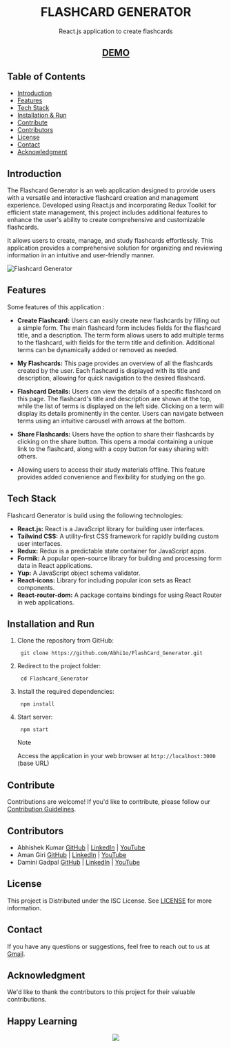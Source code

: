 <h1 align="center"> 
FLASHCARD GENERATOR
</h1>
<p align="center">React.js application to create flashcards</p>


<h2 align='center'>
<a href='https://flash-card-generator-tbo8.vercel.app/' target="_blank">DEMO</a>
</h2>

## Table of Contents

- [Introduction ](#introduction)
- [Features ](#features)
- [Tech Stack ](#tech-stack)
- [Installation & Run](#installation-and-run)
- [Contribute ](#contribute)
- [Contributors ](#contributors)
- [License ](#license)
- [Contact ](#contact)
- [Acknowledgment ](#acknowledgment)


## Introduction
The Flashcard Generator is an  web application designed to provide users with a versatile and interactive flashcard creation and management experience. Developed using React.js and incorporating Redux Toolkit for efficient state management, this project includes additional features to enhance the user's ability to create comprehensive and customizable flashcards.

It allows users to create, manage, and study flashcards effortlessly. This application provides a comprehensive solution for organizing and reviewing information in an intuitive and user-friendly manner.

![Flashcard Generator](https://github.com/amangiri7/FlashCard_Generator/blob/main/src/Assets/GIF.gif)

## Features
Some features of this application :
- **Create Flashcard:** Users can easily create new flashcards by filling out a simple form. The main flashcard form includes fields for the flashcard title, and a description. The term form allows users to add multiple terms to the flashcard, with fields for the term title and definition. Additional terms can be dynamically added or removed as needed.

- **My Flashcards:** This page provides an overview of all the flashcards created by the user. Each flashcard is displayed with its title and description, allowing for quick navigation to the desired flashcard.

- **Flashcard Details:** Users can view the details of a specific flashcard on this page. The flashcard's title and description are shown at the top, while the list of terms is displayed on the left side. Clicking on a term will display its details prominently in the center. Users can navigate between terms using an intuitive carousel with arrows at the bottom.

- **Share Flashcards:** Users have the option to share their flashcards by clicking on the share button. This opens a modal containing a unique link to the flashcard, along with a copy button for easy sharing with others.

-  Allowing users to access their study materials offline. This feature provides added convenience and flexibility for studying on the go.


## Tech Stack
Flashcard Generator is build using the following technologies:

- **React.js:** React is a JavaScript library for building user interfaces.
- **Tailwind CSS:** A utility-first CSS framework for rapidly building custom user interfaces. 
- **Redux:** Redux is a predictable state container for JavaScript apps.
- **Formik:**  A popular open-source library for building and processing form data in React applications.
- **Yup:**  A JavaScript object schema validator.
- **React-icons:** Library for including popular icon sets as React components.
- **React-router-dom:** A package contains bindings for using React Router in web applications.



## Installation and Run
1. Clone the repository from GitHub:
    ```
     git clone https://github.com/Abhi1o/FlashCard_Generator.git
    ```
2. Redirect to the project folder:
    ```
     cd Flashcard_Generator
    ```
3. Install the required dependencies:
    ```
     npm install
    ```

4. Start server:
    ```
     npm start
    ```
    > [!NOTE]
    > Access the  application in your web browser at `http://localhost:3000` (base URL)



## Contribute
Contributions are welcome! If you'd like to contribute, please follow our [Contribution Guidelines](CONTRIBUTING.md).

## Contributors
- Abhishek Kumar [GitHub](https://github.com/abhi1o) | [LinkedIn](https://linkedin.com/in/abhi--) | [YouTube](https://www.youtube.com/watch?v=1SHSj539rQg)
- Aman Giri [GitHub](https://github.com/amangiri7) | [LinkedIn](https://www.linkedin.com/in/aman-giri-6b3a3b284/) | [YouTube](https://www.youtube.com/watch?v=Ur-M8QxRqQ8)
- Damini Gadpal [GitHub](https://github.com/Daminigadpal) | [LinkedIn](https://www.linkedin.com/in/damini-gadpal-01996716b) | [YouTube](https://youtu.be/tzykJmtIHvg)

## License
This project is Distributed under the ISC License. See [LICENSE](./LICENSE.txt) for more information.

## Contact
If you have any questions or suggestions, feel free to reach out to us at [Gmail](https://mail.google.com/mail/u/0/#inbox?compose=GTvVlcSGLPhhCThjSQBxqqKCTksFHbgmPZGmrTXlskrtrXBgHxRqbmdRdzJJlNBtvTWsTLmjdVLbb).

## Acknowledgment
We'd like to thank the contributors to this project for their valuable contributions.


## Happy Learning

<p align="center">
<a href="https://github.com/Abhi1o/get_youtube_subscribers" title="GET youtube subscriber projects">
<img src="https://img.shields.io/badge/GitHub-100000?style=for-the-badge&logo=github&logoColor=white">
    
</a>
</p>
